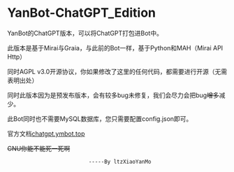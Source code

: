 # YanBot-ChatGPT_Edition

YanBot的ChatGPT版本，可以将ChatGPT打包进Bot中。

此版本是基于Mirai与Graia，与此前的Bot一样，基于Python和MAH（Mirai API Http）

同时AGPL v3.0开源协议，你如果修改了这里的任何代码，都需要进行开源（无需表明出处）

同时此版本因为是预发布版本，会有较多bug未修复，我们会尽力会把bug<del>增多</del>减少。

此Bot同时也不需要MySQL数据库，您只需要配置config.json即可。

官方文档[chatgpt.ymbot.top](https://www.yanmoserver.com/index.php/2023/05/14/yanbot%e7%9a%84chatgpt%e7%89%88%e6%9c%ac%e5%a6%82%e4%bd%95%e6%ad%a3%e5%b8%b8%e4%bd%bf%e7%94%a8/)

<del>GNU你能不能死一死啊</del>

                              -----By ltzXiaoYanMo
